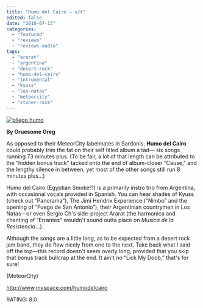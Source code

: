 ```yaml
---
title: "Humo del Cairo – s/t"
edited: false
date: "2010-07-13"
categories:
  - "featured"
  - "reviews"
  - "reviews-audio"
tags:
  - "ararat"
  - "argentina"
  - "desert-rock"
  - "humo-del-cairo"
  - "intrumental"
  - "kyuss"
  - "los-natas"
  - "meteorcity"
  - "stoner-rock"
---
```


[![](http://www.hellbound.ca/wp-content/uploads/2010/07/humodelcairocover-300x267.jpg "pliego humo")](http://www.hellbound.ca/wp-content/uploads/2010/07/humodelcairocover.jpg)

**By Gruesome Greg**

As opposed to their MeteorCity labelmates in Sardonis, **Humo del Cairo** could probably trim the fat on their self titled album a tad— six songs running 73 minutes plus. (To be fair, a lot of that length can be attributed to the “hidden bonus track” tacked onto the end of album-closer “Cause,” and the lengthy silence in between, yet most of the other songs still run 8 minutes plus...)

Humo del Cairo (Egyptian Smoke!?) is a primarily instro trio from Argentina, with occasional vocals provided in Spanish. You can hear shades of Kyuss (check out “Panorama”), The Jimi Hendrix Experience (“Nimbo” and the opening of “Fuego de San Antonio”), their Argentinian countrymen in Los Natas—or even Sergio Ch's side-project Ararat (the harmonica and chanting of “Errantes” wouldn't sound outta place on _Musica de la Resistencia_...).

Although the songs are a little long, as to be expected from a desert rock jam band, they do flow nicely from one to the next. Take back what I said off the top—this record doesn't seem overly long, provided that you skip that bonus track bullcrap at the end. It ain't no “Lick My Doob,” that's for sure!

(MeteorCity)

[http://www,myspace.com/humodelcairo](http://www,myspace.com/humodelcairo)

RATING: 8.0
